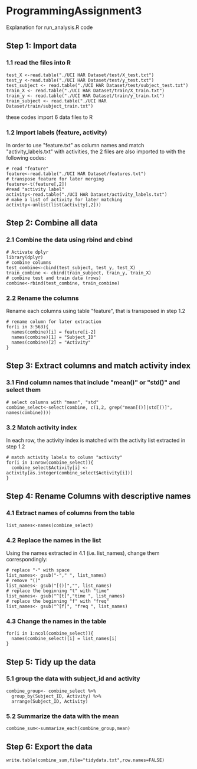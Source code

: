 # ProgrammingAssignment3

Explanation for run_analysis.R code

## Step 1: Import data
### 1.1 read the files into R
```
test_X <-read.table("./UCI HAR Dataset/test/X_test.txt")
test_y <-read.table("./UCI HAR Dataset/test/y_test.txt")
test_subject <- read.table("./UCI HAR Dataset/test/subject_test.txt")
train_X <- read.table("./UCI HAR Dataset/train/X_train.txt")
train_y <- read.table("./UCI HAR Dataset/train/y_train.txt")
train_subject <- read.table("./UCI HAR Dataset/train/subject_train.txt")
```
these codes import 6 data files to R

### 1.2 Import labels (feature, activity)
In order to use "feature.txt" as column names and match "activity_labels.txt" with activities, the 2 files are also imported to with the following codes:
```
# read "feature"
feature<-read.table("./UCI HAR Dataset/features.txt")
# transpose feature for later merging
feature<-t(feature[,2])
#read "activity label"
activity<-read.table("./UCI HAR Dataset/activity_labels.txt")
# make a list of activity for later matching
activity<-unlist(list(activity[,2]))
```

## Step 2: Combine all data
### 2.1 Combine the data using rbind and cbind
```
# Activate dplyr
library(dplyr)
# combine columns
test_combine<-cbind(test_subject, test_y, test_X)
train_combine <- cbind(train_subject, train_y, train_X)
# combine test and train data (rows)
combine<-rbind(test_combine, train_combine)
```
### 2.2 Rename the columns
Rename each columns using table "feature", that is transposed in step 1.2
```
# rename column for later extraction
for(i in 3:563){
  names(combine)[i] = feature[i-2]
  names(combine)[1] = "Subject_ID"
  names(combine)[2] = "Activity"
}
```

## Step 3: Extract columns and match activity index
### 3.1 Find column names that include "mean()" or "std()" and select them
```
# select columns with "mean", "std"
combine_select<-select(combine, c(1,2, grep("mean[()]|std[()]", names(combine))))
```
### 3.2 Match activity index
In each row, the activity index is matched with the activity list extracted in step 1.2
```
# match activity labels to column "activity"
for(i in 1:nrow(combine_select)){
  combine_select$Activity[i] <- activity[as.integer(combine_select$Activity[i])]
}
```

## Step 4: Rename Columns with descriptive names
### 4.1 Extract names of columns from the table
```
list_names<-names(combine_select)
```
### 4.2 Replace the names in the list
Using the names extracted in 4.1 (i.e. list_names), change them correspondingly:
```
# replace "-" with space
list_names<- gsub("-"," ", list_names)
# remove "()"
list_names<- gsub("[()]","", list_names)
# replace the beginning "t" with "time"
list_names<- gsub("^[t]","time ", list_names)
# replace the beginning "f" with "freq"
list_names<- gsub("^[f]", "freq ", list_names)
```
### 4.3 Change the names in the table
```
for(i in 1:ncol(combine_select)){
  names(combine_select)[i] = list_names[i]
}
```

## Step 5: Tidy up the data
### 5.1 group the data with subject_id and activity
```
combine_group<- combine_select %>%
  group_by(Subject_ID, Activity) %>%
  arrange(Subject_ID, Activity)
```
### 5.2 Summarize the data with the mean
```
combine_sum<-summarize_each(combine_group,mean)
```

## Step 6: Export the data
```
write.table(combine_sum,file="tidydata.txt",row.names=FALSE)
```
